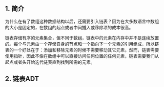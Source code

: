 ## 1. 简介

为什么在有了数组这种数据结构以后，还需要引入链表？因为在大多数语言中数组的大小是固定的，在数组的起点或者中间插入或移除项的成本很高。

链表存储有序的元素集合，但不同于数组，链表中的元素在内存中并不是连续放置的。每个与元素由一个存储自身的节点和一个指向下一个元素的引用组成，所以链表的一个好处在于：添加和移除元素的时候不需要移动其它元素。然而，链表需要使用指针，因此不像在数组中可以直接访问任何位置的任何元素，链表需要我们从起点或者头开始迭代链表直到找到所需的元素。

## 2. 链表ADT


